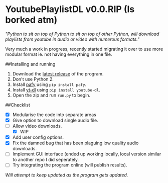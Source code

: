 # YoutubePlaylistDL v0.0.RIP (Is borked atm)
*"Python to sit on top of Python to sit on top of other Python, will download playlists from youtube in audio or video with numerous formats."*

Very much a work in progress, recently started migrating it over to use more modular format ie. not having everything in one file.

##Installing and running
1. Download the [latest release](https://github.com/Pytato/YoutubePlaylistDL/releases) of the program.
2. Don't use Python 2.
3. Install [pafy](http://np1.github.io/pafy/) using `pip install pafy`.
4. Install [yt-dl](https://github.com/rg3/youtube-dl/) using `pip install youtube-dl`.
5. Open the zip and run `run.py` to begin.

##Checklist
- [x] Modularise the code into separate areas
- [x] Give option to download single audio file.
- [ ] Allow video downloads.
    - [x] WIP
- [x] Add user config options.
- [x] Fix the damned bug that has been plaguing low quality audio downloads.
- [ ] Implement GUI interface (ended up working locally, local version similar to another repo I did seperately. 
- [ ] Try integrating the program online (will publish results).

*Will attempt to keep updated as the program gets updated.*
